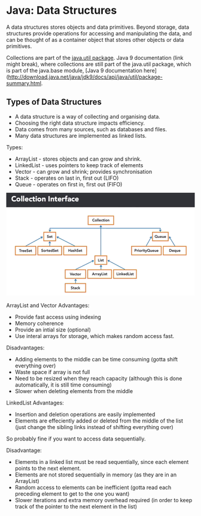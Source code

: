 # Java: Data Structures

A data structures stores objects and data primitives. Beyond storage, data structures provide operations for accessing and manipulating the data, and can be thought of as a container object that stores other objects or data primitives.

Collections are part of the [java.util package](https://docs.oracle.com/javase/8/docs/api/index.html).
Java 9 documentation (link might break), where collections are still part of the java.util package, which is part of the java.base module, [Java 9 documentation here](http://download.java.net/java/jdk9/docs/api/java/util/package-summary.html.

## Types of Data Structures

* A data structure is a way of collecting and organising data.
* Choosing the right data structure impacts efficiency.
* Data comes from many sources, such as databases and files.
* Many data structures are implemented as linked lists.

Types:

* ArrayList - stores objects and can grow and shrink.
* LinkedList - uses pointers to keep track of elements
* Vector - can grow and shrink; provides synchronisation
* Stack - operates on last in, first out (LIFO)
* Queue - operates on first in, first out (FIFO)

![Collection Interfaces](../../Assets/CollectionsDiagram.png)

ArrayList and Vector Advantages:

* Provide fast access using indexing
* Memory coherence
* Provide an intial size (optional)
* Use interal arrays for storage, which makes random access fast.

Disadvantages:

* Adding elements to the middle can be time consuming (gotta shift everything over)
* Waste space if array is not full
* Need to be resized when they reach capacity (although this is done automatically, it is still time consuming)
* Slower when deleting elements from the middle

LinkedList Advantages:

* Insertion and deletion operations are easily implemented
* Elements are effeciently added or deleted from the middle of the list (just change the sibling links instead of shifting everything over)

So probably fine if you want to access data sequentially.

Disadvantage:

* Elements in a linked list must be read sequentially, since each element points to the next element.
* Elements are not stored sequentially in memory (as they are in an ArrayList)
* Random access to elements can be inefficient (gotta read each preceding element to get to the one you want)
* Slower iterations and extra memory overhead required (in order to keep track of the pointer to the next element in the list)